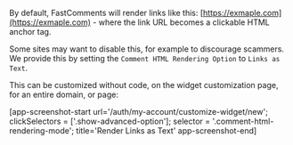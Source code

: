 By default, FastComments will render links like this: [https://exmaple.com](https://exmaple.com) - where the link URL becomes a clickable
HTML anchor tag.

Some sites may want to disable this, for example to discourage scammers. We provide this by setting the `Comment HTML Rendering Option` to `Links as Text`.

This can be customized without code, on the widget customization page, for an entire domain, or page:

[app-screenshot-start url='/auth/my-account/customize-widget/new'; clickSelectors = ['.show-advanced-option']; selector = '.comment-html-rendering-mode'; title='Render Links as Text' app-screenshot-end]

